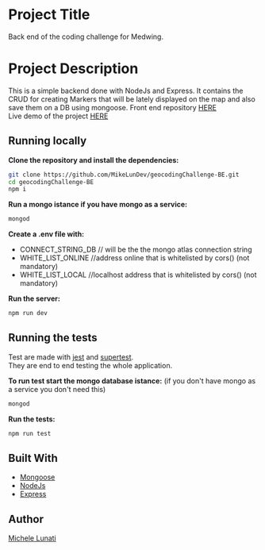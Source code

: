 # Project Title

Back end of the coding challenge for Medwing.

# Project Description

This is a simple backend done with NodeJs and Express. 
It contains the CRUD for creating Markers that will be lately displayed on the map and also save them on a DB using mongoose.
Front end repository [HERE](https://github.com/MikeLunDev/geocodingChallenge-FE)<br>
Live demo of the project [HERE](https://geocoding-markers-fe.herokuapp.com/)

## Running locally

**Clone the repository and install the dependencies:**

```sh
git clone https://github.com/MikeLunDev/geocodingChallenge-BE.git
cd geocodingChallenge-BE
npm i
```

**Run a mongo istance if you have mongo as a service:**

```sh
mongod
```

**Create a .env file with:**

- CONNECT_STRING_DB // will be the the mongo atlas connection string
- WHITE_LIST_ONLINE //address online that is whitelisted by cors() (not mandatory)
- WHITE_LIST_LOCAL //localhost address that is whitelisted by cors() (not mandatory)


**Run the server:**

```sh
npm run dev
```

## Running the tests

Test are made with [jest](https://www.npmjs.com/package/jest) and [supertest](https://www.npmjs.com/package/supertest).<br>
They are end to end testing the whole application.

**To run test start the mongo database istance:** (if you don't have mongo as a service you don't need this)

```sh
mongod
```

**Run the tests:**

```sh
npm run test
```

## Built With

* [Mongoose](https://www.npmjs.com/package/mongoose) 
* [NodeJs](https://nodejs.org/it/)
* [Express](https://www.npmjs.com/package/express) 

## Author

[Michele Lunati](https://github.com/MikeLunDev)
